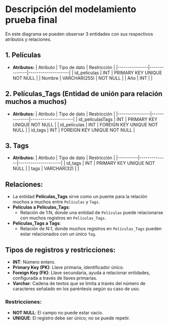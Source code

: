 # Descripción del modelamiento prueba final

En este diagrama se pueden observar 3 entidades con sus respectivos atributos y relaciones.

## 1. Películas

- **Atributos:**
  | Atributo      | Tipo de dato | Restricción        |
  |---------------|--------------|--------------------|
  | id_peliculas  | INT          | PRIMARY KEY UNIQUE NOT NULL |
  | Nombre        | VARCHAR(255) | NOT NULL           |
  | Año           | INT          |                    |

## 2. Películas_Tags (Entidad de unión para relación muchos a muchos)

- **Atributos:**
  | Atributo       | Tipo de dato | Restricción         |
  |----------------|--------------|---------------------|
  | id_peliculasTags | INT       | PRIMARY KEY UNIQUE NOT NULL |
  | id_peliculas   | INT          | FOREIGN KEY UNIQUE NOT NULL |
  | id_tags        | INT          | FOREIGN KEY UNIQUE NOT NULL |

## 3. Tags

- **Atributos:**
  | Atributo | Tipo de dato | Restricción         |
  |----------|--------------|---------------------|
  | id_tags  | INT          | PRIMARY KEY UNIQUE NOT NULL |
  | tags     | VARCHAR(32)  |                     |

## Relaciones:

- La entidad **Películas_Tags** sirve como un puente para la relación muchos a muchos entre `Películas` y `Tags`.
- **Películas a Películas_Tags**:
  - Relación de 1:N, donde una entidad de `Películas` puede relacionarse con muchos registros en `Películas_Tags`.
- **Películas_Tags a Tags**:
  - Relación de N:1, donde muchos registros en `Películas_Tags` pueden estar relacionados con un único `Tag`.

## Tipos de registros y restricciones:

- **INT**: Número entero.
- **Primary Key (PK)**: Llave primaria, identificador único.
- **Foreign Key (FK)**: Llave secundaria, ayuda a relacionar entidades, configurada a través de llaves primarias.
- **Varchar**: Cadena de textos que se limita a través del número de caracteres señalado en los paréntesis según su caso de uso.

### Restricciones:

- **NOT NULL**: El campo no puede estar vacío.
- **UNIQUE**: El registro debe ser único; no se puede repetir.
